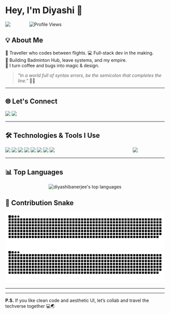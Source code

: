 # Hey, I'm Diyashi 👋

<img src="https://media3.giphy.com/media/v1.Y2lkPTc5MGI3NjExcTJpeWpzNzFram14b3RpdmpmYmFsdGFtZDY5ZzQzeDdjYnRudHljbSZlcD12MV9pbnRlcm5hbF9naWZfYnlfaWQmY3Q9cw/X8WXNdX1neJXhwJc4W/giphy.webp" width="15%" align="left">

![Profile Views](https://komarev.com/ghpvc/?username=dev-diyashi&color=brightgreen)

## 💡 About Me
🧳 Traveller who codes between flights. 
💻 Full-stack dev in the making.  
🚀 Building Badminton Hub, leave systems, and my empire.  
🎨 I turn coffee and bugs into magic & design.

> _"In a world full of syntax errors, be the semicolon that completes the line."_ 🧠🔥

---

## 🌐 Let's Connect
<p align="left">
  <a href="https://in.linkedin.com/in/diyashi-banerjee-963380288"><img src="https://img.shields.io/badge/-LinkedIn-0077B5?style=for-the-badge&logo=LinkedIn&logoColor=white" /></a>
  <a href="mailto:diyashiibanerjee@email@gmail.com"><img src="https://img.shields.io/badge/-Email-D14836?style=for-the-badge&logo=Gmail&logoColor=white" /></a>
</p>

---

## 🛠️ Technologies & Tools I Use
<img src="https://media0.giphy.com/media/v1.Y2lkPTc5MGI3NjExMmt4bTdybDM4d25pY2s1OXE2M2c0ZTQzN2J3ajJ1MTR1bDV3Y2RoaiZlcD12MV9pbnRlcm5hbF9naWZfYnlfaWQmY3Q9cw/kH1DBkPNyZPOk0BxrM/giphy.webp" width="20%" align="right">

<p>
  <img src="https://img.shields.io/badge/-HTML5-E34F26?style=for-the-badge&logo=html5&logoColor=white" />
  <img src="https://img.shields.io/badge/-CSS3-1572B6?style=for-the-badge&logo=css3&logoColor=white" />
  <img src="https://img.shields.io/badge/-JavaScript-F7DF1E?style=for-the-badge&logo=javascript&logoColor=black" />
  <img src="https://img.shields.io/badge/-Python-3776AB?style=for-the-badge&logo=python&logoColor=white" />
  <img src="https://img.shields.io/badge/-MySQL-4479A1?style=for-the-badge&logo=mysql&logoColor=white" />
  <img src="https://img.shields.io/badge/-Git-F05032?style=for-the-badge&logo=git&logoColor=white" />
  <img src="https://img.shields.io/badge/-vb.net-F7DF1E?style=for-the-badge&logo=vb.nett&logoColor=black" />
  <img src="https://img.shields.io/badge/-VSCode-007ACC?style=for-the-badge&logo=visual-studio-code&logoColor=white" />
</p>

---
## 📊 Top Languages
<p align="center">
  <img
    src="https://github-readme-stats.vercel.app/api/top-langs?username=diyashibanerjee&layout=compact&theme=tokyonight&langs_count=6&v=2"
    alt="diyashibanerjee's top languages"
  />
</p>

## 🐍 Contribution Snake
![GitHub Snake Light](https://raw.githubusercontent.com/Platane/snk/output/github-contribution-grid-snake.svg#gh-light-mode-only)
![GitHub Snake Dark](https://raw.githubusercontent.com/Platane/snk/output/github-contribution-grid-snake-dark.svg#gh-dark-mode-only)

---

---

**P.S.** If you like clean code and aesthetic UI, let’s collab and travel the techverse together 💻🌏
